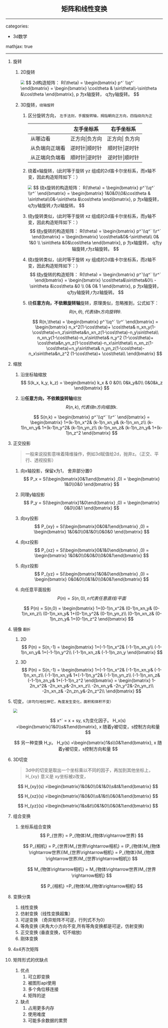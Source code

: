## <center>矩阵和线性变换</center>

--- 
categories:
  - 3d数学

mathjax: true

---



1. 旋转
   
   1. 2D旋转
   
      <img src="/images\rotate2d.png" style="zoom:80%;" />
      $$
      2d构造矩阵：  R(\theta) = \begin{bmatrix} p^` \\q^` \end{bmatrix} = \begin{bmatrix} \cos\theta & \sin\theta\\-\sin\theta &\cos\theta \end{bmatrix}, p 为x轴旋转， q为y轴旋转。
      $$
   
   2. 3D旋转，`绕轴旋转`
   
      1. 区分旋转方向， `左手法则，手握旋转轴，拇指朝向正方向，四指绕向为正`
   
         |                |   左手坐标系   |   右手坐标系    |
         | :------------- | :------------: | :-------------: |
         | 从哪边看       | 正方向\|负方向 | 正方向\| 负方向 |
         | 从负端向正端看 | 逆时针\|顺时针 | 顺时针\|逆时针  |
         | 从正端向负端看 | 顺时针\|逆时针 | 逆时针\|顺时针  |
   
      2. 绕着x轴旋转，(此时等于旋转 yz 组成的2d笛卡尔坐标系，而x轴不变，因此构造矩阵如下：）
   
         <img src="/images\rotate3d.png" style="zoom:80%;" />
         $$
         绕x旋转的构造矩阵：  R(\theta) = \begin{bmatrix} p^`\\q^` \\r^` \end{bmatrix} = \begin{bmatrix} 1&0&0\\0&\cos\theta & \sin\theta\\0&-\sin\theta &\cos\theta \end{bmatrix}, p 为x轴旋转， q为y轴旋转,r为z轴旋转。
         $$
   
      3. 绕y旋转类似，(此时等于旋转 xz 组成的2d笛卡尔坐标系，而y轴不变，因此构造矩阵如下：）
         $$
         绕y旋转的构造矩阵：  R(\theta) = \begin{bmatrix} p^`\\q^` \\r^` \end{bmatrix} = \begin{bmatrix} 
         \cos\theta&0&-\sin\theta\\
         0& 1&0 \\
         \sin\theta &0&\cos\theta \end{bmatrix}, p 为x轴旋转， q为y轴旋转,r为z轴旋转。
         $$
   
      4. 绕z旋转类似，(此时等于旋转 xy 组成的2d笛卡尔坐标系，而z轴不变，因此构造矩阵如下：）
         $$
         绕y旋转的构造矩阵：  R(\theta) = \begin{bmatrix} p^`\\q^` \\r^` \end{bmatrix} = \begin{bmatrix} 
         \cos\theta&\sin\theta&0\\
         -\sin\theta &\cos\theta &0 \\
         0& 0& 1 
         \end{bmatrix}, p 为x轴旋转， q为y轴旋转,r为z轴旋转。
         $$
   
      5. 绕**任意方向，不依赖旋转轴**旋转，原理类似，忽略推到，公式如下：
         $$
         R(n, \theta),代表 绕n方向旋转 \theta.
         $$
         
         $$
         R(n,\theta) = \begin{bmatrix} p^`\\q^` \\r^` \end{bmatrix} = \begin{bmatrix} 
          n_x^2(1-\cos\theta)+   \cos\theta& n_xn_y(1-\cos\theta)+n_z\sin\theta&n_xn_z(1-\cos\theta)-n_y\sin\theta\\
         n_xn_y(1-\cos\theta)-n_x\sin\theta& n_y^2 (1-\cos\theta)+   \cos\theta&n_yn_z(1-\cos\theta)-n_x\sin\theta\\
         n_xn_z(1-\cos\theta)+n_y\sin\theta& n_yn_z(1-\cos\theta)-n_x\sin\theta&n_z^2 (1-\cos\theta)+    \cos\theta\\
         \end{bmatrix}
         $$
   
2. 缩放

   1. 沿坐标轴缩放
      $$
      S(k_x, k_y, k_z) = \begin{bmatrix} 
      k_x & 0 &0\\
      0&k_y&0\\
      0&0&k_z
      \end{bmatrix}
      $$
      

   2. 沿**任意方向，不依赖旋转轴**缩放
      $$
      R(n, k),代表 绕n方向缩放 k.
      $$
      
      $$
      S(n,k) = \begin{bmatrix} p^`\\q^` \\r^` \end{bmatrix} = \begin{bmatrix} 
       1+(k-1)n_x^2& (k-1)n_xn_y& (k-1)n_xn_z\\
       (k-1)n_xn_y& 1+(k-1)n_y^2& (k-1)n_yn_z\\
       (k-1)n_xn_z& (k-1)n_zn_y& 1+(k-1)n_z^2
      \end{bmatrix}
      $$

3. 正交投影

   > 一般来说投影意味着降维操作，例如3d赋值给2d，抛弃z。（正交、平行、透视投影）

   1. 向x轴投影，保留x为1， 舍弃部分置0
      $$
      P_x = S(\begin{bmatrix}0&1\end{bmatrix} ,0) = \begin{bmatrix} 1&0\\0&0 \end{bmatrix}
      $$
      

   2. 同理y轴投影
      $$
      P_y = S(\begin{bmatrix}1&0\end{bmatrix} ,0) = \begin{bmatrix} 0&0\\0&1 \end{bmatrix}
      $$

   3. 向xy投影
      $$
      P_{xy} = S(\begin{bmatrix}0&0&1\end{bmatrix} ,0) = \begin{bmatrix} 1&0&0\\0&1&0\\0&0&0 \end{bmatrix}
      $$

   4. 向xz投影
      $$
      P_{xz} = S(\begin{bmatrix}0&1&0\end{bmatrix} ,0) = \begin{bmatrix} 1&0&0\\0&0&0\\0&0&1\end{bmatrix}
      $$
      

   5. 向yz投影
      $$
      P_{yz} = S(\begin{bmatrix}1&0&0\end{bmatrix} ,0) = \begin{bmatrix} 0&0&0\\0&1&0\\0&0&1\end{bmatrix}
      $$

   6. 向任意平面投影
      $$
      P(n) = S(n, 0), n代表任意直线/平面
      $$
      
      $$
      P(n) = S(n,0) = \begin{bmatrix} 
       1+(0-1)n_x^2& (0-1)n_xn_y& (0-1)n_xn_z\\
       (0-1)n_xn_y& 1+(0-1)n_y^2& (0-1)n_yn_z\\
       (0-1)n_xn_z& (0-1)n_zn_y& 1+(0-1)n_z^2
      \end{bmatrix}
      $$

4. 镜像 `翻折`

   1. 2D
      $$
      P(n) = S(n,-1) = \begin{bmatrix} 
       1+(-1-1)n_x^2& (-1-1)n_xn_y\\
       (-1-1)n_xn_y& 1+(-1-1)n_y^2\\
       (-1-1)n_xn_z& (-1-1)n_zn_y
      \end{bmatrix}
      $$
      

   2. 3D
      $$
      P(n) = S(n,-1) = \begin{bmatrix} 
       1+(-1-1)n_x^2& (-1-1)n_xn_y& (-1-1)n_xn_z\\
       (-1-1)n_xn_y& 1+(-1-1)n_y^2& (-1-1)n_yn_z\\
       (-1-1)n_xn_z& (-1-1)n_zn_y& 1+(-1-1)n_z^2
      \end{bmatrix}
      = \begin{bmatrix}
      1-2n_x^2& -2n_xn_y&-2n_xn_z\\
      -2n_xn_y& -2n_y^2&-2n_yn_z\\
      -2n_xn_z& -2n_zn_y&-2n_z^2\\
      \end{bmatrix}
      $$

5. 切变，`（非均匀地拉伸它，角度发生变化，面积和体积不变）`

   <img src="/images\tbian.png" style="zoom:80%;" />

   
   $$
   x^` = x + sy,  s为变化因子。 H_x(s) =\begin{bmatrix}1&0\\s&1\end{bmatrix}, x 随着y被切变，s控制方向和量
   $$

   $$
   另一种变换 H_y。 H_y(s) =\begin{bmatrix}1&s\\0&1\end{bmatrix}, x 随着y被切变，s控制方向和量
   $$

   

6. 3D切变

   > 3d中的切变是取出一个坐标乘以不同的因子，再加到其他坐标上，H_{xy} 意义是 xy坐标被z改变，

   $$
   H_{xy}(s) =\begin{bmatrix}1&0&0\\0&1&0\\s&t&1\end{bmatrix}
   $$

   $$
   H_{xz}(s) =\begin{bmatrix}1&0&0\\s&1&t\\0&0&1\end{bmatrix}
   $$

   $$
   H_{yz}(s) =\begin{bmatrix}1&s&t\\0&1&0\\0&0&1\end{bmatrix}
   $$

7. 组合变换

   1. 坐标系组合变换
      $$
      P_{世界} = P_{物体}M_{物体\rightarrow世界}
      $$

      $$
      P_{相机} = P_{世界}M_{世界\rightarrow相机} = (P_{物体}M_{物体\rightarrow世界})M_{世界\rightarrow相机} = P_{物体}(M_{物体\rightarrow世界}M_{世界\rightarrow相机})
      $$

      $$
      M_{物体\rightarrow相机} = M_{物体\rightarrow世界}M_{世界\rightarrow相机} 
      $$

      $$
      P_{相机} =P_{物体}M_{物体\rightarrow相机}
      $$

8. 变换分类

   1. 线性变换
   2. 仿射变换（线性变换超集）
   3. 可逆变换 （奇异矩阵不可逆，行列式不为0）
   4. 等角变换   (夹角大小方向不变,所有等角变换都是可逆，仿射变换)
   5. 正交变换   (垂直变换，切不缩放)
   6. 刚体变换

9. 4x4齐次矩阵

10. 矩阵形式的优缺点

    1. 优点
       1. 可立即变换
       2. 被图形api使用
       3. 多个角位移连接
       4. 矩阵的逆
    2. 缺点
       1. 占用更多内存
       2. 使用难度
       3. 可能多余数据的累赘





